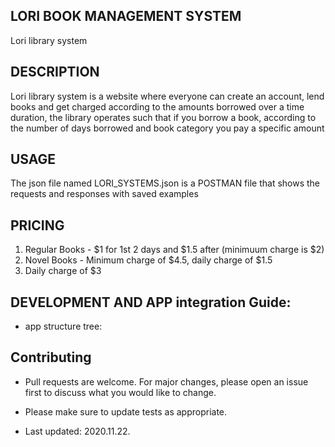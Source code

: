 ## LORI BOOK MANAGEMENT SYSTEM
Lori library system


## DESCRIPTION
Lori library system is a website where everyone can create an account, lend books and get charged according to the amounts borrowed over a time duration, the library operates such that if you borrow a book, according to the number of days borrowed and book category you pay a specific amount


## USAGE 
The json file named LORI_SYSTEMS.json is a POSTMAN file that shows the requests and responses
with saved examples


## PRICING
1. Regular Books - $1 for 1st 2 days and $1.5 after (minimuum charge is $2)
2. Novel Books - Minimum charge of $4.5, daily charge of $1.5
3. Daily charge of $3



## DEVELOPMENT AND APP integration Guide:

- app structure tree:


## Contributing
- Pull requests are welcome. For major changes, please open an issue first to discuss what you would like to change.

- Please make sure to update tests as appropriate.

- Last updated: 2020.11.22.
